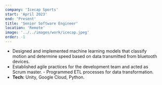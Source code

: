 ```yaml
---
company: 'Icecap Sports'
start: 'April 2023'
end: 'Present'
title: 'Senior Software Engineer'
location: 'Remote'
image: '../../images/work/icecap.jpeg'
order: -1
---
```


- Designed and implemented machine learning models that classify motion and determine speed based on data transmitted from bluetooth devices. 
- Established agile practices for the development team and acted as Scrum master. - Programmed ETL processes for data transformation.
- **Tech:** Unity, Google Cloud, Python.